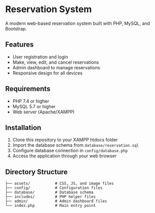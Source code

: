 # Reservation System

A modern web-based reservation system built with PHP, MySQL, and Bootstrap.

## Features
- User registration and login
- Make, view, edit, and cancel reservations
- Admin dashboard to manage reservations
- Responsive design for all devices

## Requirements
- PHP 7.4 or higher
- MySQL 5.7 or higher
- Web server (Apache/XAMPP)

## Installation
1. Clone this repository to your XAMPP htdocs folder
2. Import the database schema from `database/reservation.sql`
3. Configure database connection in `config/database.php`
4. Access the application through your web browser

## Directory Structure
```
├── assets/           # CSS, JS, and image files
├── config/           # Configuration files
├── database/         # Database schema
├── includes/         # PHP helper files
├── admin/            # Admin dashboard files
└── index.php         # Main entry point
``` 